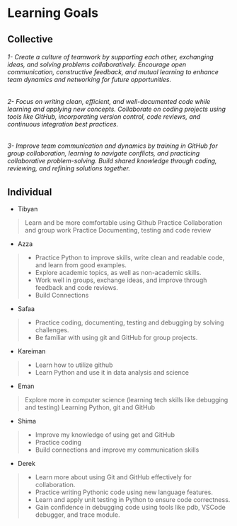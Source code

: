 # Learning Goals

## Collective
###### 1- Create a culture of teamwork by supporting each other, exchanging ideas, and solving problems collaboratively. Encourage open communication, constructive feedback, and mutual learning to enhance team dynamics and networking for future opportunities.

###### 2- Focus on writing clean, efficient, and well-documented code while learning and applying new concepts. Collaborate on coding projects using tools like GitHub, incorporating version control, code reviews, and continuous integration best practices.

###### 3- Improve team communication and dynamics by training in GitHub for group collaboration, learning to navigate conflicts, and practicing collaborative problem-solving. Build shared knowledge through coding, reviewing, and refining solutions together.

## Individual
- Tibyan
> Learn and be more comfortable using Github
Practice Collaboration and group work
Practice Documenting, testing and code review

+ Azza
>- Practice Python to improve skills, write clean and readable code, and learn from good examples.
>-  Explore academic topics, as well as non-academic skills.
>-  Work well in groups, exchange ideas, and improve through feedback and code reviews.
>-  Build Connections

+ Safaa
> - Practice coding, documenting, testing and debugging by solving challenges.
> - Be familiar with using git and GitHub for group projects.

+ Kareiman
>- Learn how to utilize github
>- Learn Python and use it in data analysis and science

+ Eman 
>Explore more in computer science (learning tech skills like debugging and testing)
Learning Python, git and GitHub

+ Shima
>- Improve my knowledge of using get and GitHub 
>- Practice coding
>- Build connections and improve my communication skills

+ Derek
>- Learn more about using Git and GitHub effectively for collaboration.
>- Practice writing Pythonic code using new language features.
>- Learn and apply unit testing in Python to ensure code correctness.
>- Gain confidence in debugging code using tools like pdb, VSCode debugger, and trace module.
